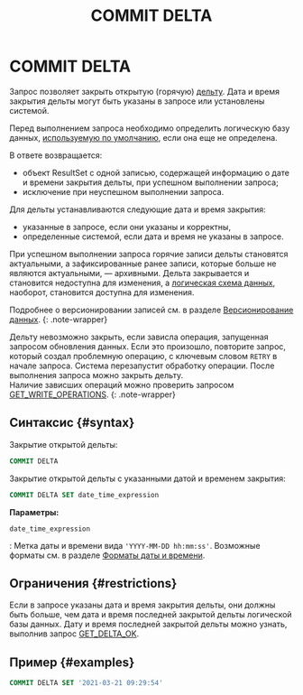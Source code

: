 ﻿---
layout: default
title: COMMIT DELTA
nav_order: 11
parent: Запросы SQL+
grand_parent: Справочная информация
has_children: false
has_toc: false
---

# COMMIT DELTA

Запрос позволяет закрыть открытую (горячую) [дельту](../../../overview/main_concepts/delta/delta.md). 
Дата и время закрытия дельты могут быть указаны в запросе или установлены системой.

Перед выполнением запроса необходимо определить логическую базу данных, 
[используемую по умолчанию](../../../working_with_system/other_features/default_db_set-up/default_db_set-up.md), 
если она еще не определена.

В ответе возвращается:
* объект ResultSet c одной записью, содержащей информацию о дате и времени закрытия дельты, 
  при успешном выполнении запроса;
* исключение при неуспешном выполнении запроса.

Для дельты устанавливаются следующие дата и время закрытия:
* указанные в запросе, если они указаны и корректны,
* определенные системой, если дата и время не указаны в запросе.

При успешном выполнении запроса горячие записи дельты становятся актуальными, 
а зафиксированные ранее записи, которые больше не являются актуальными, — архивными. 
Дельта закрывается и становится недоступна для изменения, а [логическая схема данных](../../../overview/main_concepts/logical_schema/logical_schema.md), 
наоборот, становится доступна для изменения. 

Подробнее о версионировании записей см. в разделе [Версионирование данных](../../../working_with_system/data_upload/data_versioning/data_versioning.md).
{: .note-wrapper}

Дельту невозможно закрыть, если зависла операция, запущенная запросом обновления данных. Если это произошло, 
повторите запрос, который создал проблемную операцию, с ключевым словом `RETRY` в начале 
запроса. Система перезапустит обработку операции. После выполнения запроса можно закрыть дельту. 
<br>Наличие зависших операций можно проверить запросом [GET_WRITE_OPERATIONS](../GET_WRITE_OPERATIONS/GET_WRITE_OPERATIONS.md).
{: .note-wrapper}

## Синтаксис {#syntax}

Закрытие открытой дельты:
```sql
COMMIT DELTA
```

Закрытие открытой дельты с указанными датой и временем закрытия:
```sql
COMMIT DELTA SET date_time_expression
```

**Параметры:**

`date_time_expression`

: Метка даты и времени вида `'YYYY-MM-DD hh:mm:ss'`. Возможные форматы см. в разделе
  [Форматы даты и времени](../../timestamp_formats/timestamp_formats.md).

## Ограничения {#restrictions}

Если в запросе указаны дата и время закрытия дельты, они должны быть больше, чем дата и время последней 
закрытой дельты логической базы данных. Дату и время последней закрытой дельты можно узнать, выполнив запрос 
[GET_DELTA_OK](../GET_DELTA_OK/GET_DELTA_OK.md).

## Пример {#examples}

```sql
COMMIT DELTA SET '2021-03-21 09:29:54'
```